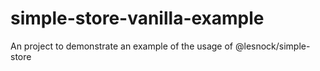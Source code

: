 # simple-store-vanilla-example
An project to demonstrate an example of the usage of @lesnock/simple-store
